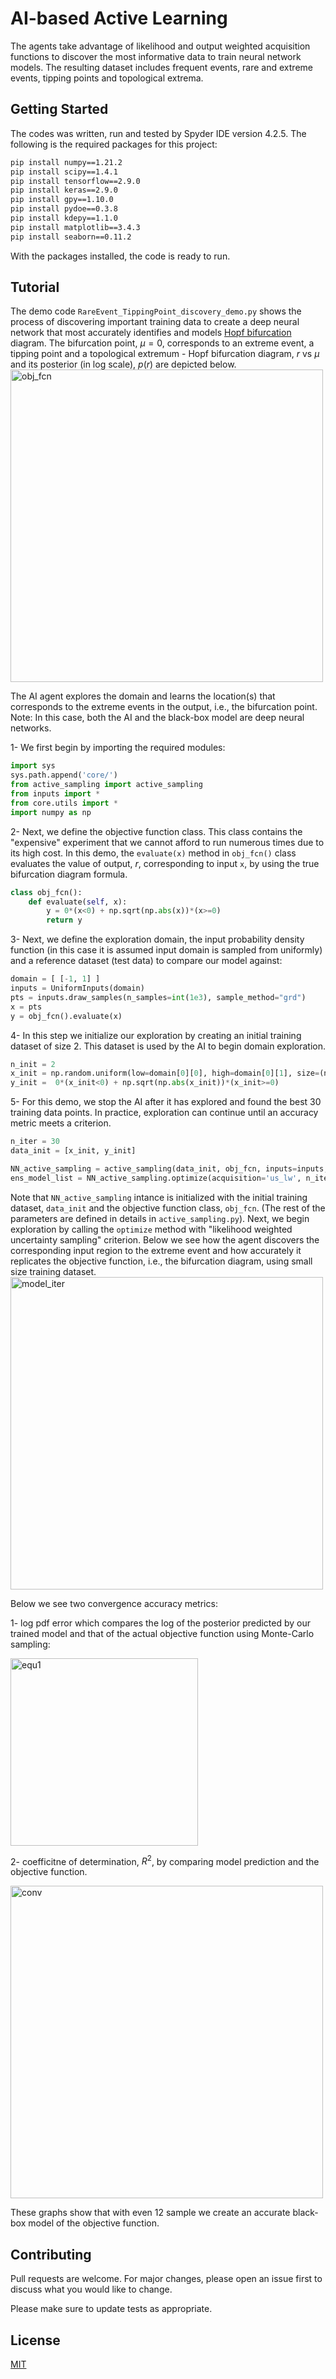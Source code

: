 # AI-based Active Learning
The agents take advantage of likelihood and output weighted acquisition functions to discover the most informative data to train neural network models. The resulting dataset includes frequent events, rare and extreme events, tipping points and topological extrema. 

## Getting Started
The codes was written, run and tested by Spyder IDE version 4.2.5.
The following is the required packages for this project:
```bash
pip install numpy==1.21.2
pip install scipy==1.4.1
pip install tensorflow==2.9.0
pip install keras==2.9.0
pip install gpy==1.10.0
pip install pydoe==0.3.8
pip install kdepy==1.1.0
pip install matplotlib==3.4.3
pip install seaborn==0.11.2
```
With the packages installed, the code is ready to run.

## Tutorial
The demo code `RareEvent_TippingPoint_discovery_demo.py` shows the process of discovering important training data to create a deep neural network that most accurately identifies and models [Hopf bifurcation](https://www.math.colostate.edu/~shipman/47/volume3b2011/M640_MunozAlicea.pdf) diagram. The bifurcation point, $\mu = 0$, corresponds to an extreme event, a tipping point and a topological extremum - Hopf bifurcation diagram, $r$ vs $\mu$ and its posterior (in log scale), $p(r)$ are depicted below. 
<img src="https://user-images.githubusercontent.com/110791799/185156764-5ebc179b-6612-4943-a1b2-fb3edb305bd9.png" alt="obj_fcn" width="500"/>

The AI agent explores the domain and learns the location(s) that corresponds to the extreme events in the output, i.e., the bifurcation point. 
Note: In this case, both the AI and the black-box model are deep neural networks.

1- We first begin by importing the required modules:
```py
import sys
sys.path.append('core/')
from active_sampling import active_sampling
from inputs import *
from core.utils import *
import numpy as np
```
2- Next, we define the objective function class. This class contains the "expensive" experiment that we cannot afford to run numerous times due to its high cost. In this demo, the `evaluate(x)` method in `obj_fcn()` class evaluates the value of output, $r$, corresponding to input `x`, by using the true bifurcation diagram formula. 
```py
class obj_fcn():
    def evaluate(self, x):
        y = 0*(x<0) + np.sqrt(np.abs(x))*(x>=0)
        return y
```

3- Next, we define the exploration domain, the input probability density function (in this case it is assumed input domain is sampled from uniformly) and a reference dataset (test data) to compare our model against:
```py
domain = [ [-1, 1] ]
inputs = UniformInputs(domain)
pts = inputs.draw_samples(n_samples=int(1e3), sample_method="grd")
x = pts
y = obj_fcn().evaluate(x)
```

4- In this step we initialize our exploration by creating an initial training dataset of size 2. This dataset is used by the AI to begin domain exploration.
```py
n_init = 2
x_init = np.random.uniform(low=domain[0][0], high=domain[0][1], size=(n_init,1))
y_init =  0*(x_init<0) + np.sqrt(np.abs(x_init))*(x_init>=0)
```

5- For this demo, we stop the AI after it has explored and found the best 30 training data points. In practice, exploration can continue until an accuracy metric meets a criterion.
```py
n_iter = 30
data_init = [x_init, y_init]

NN_active_sampling = active_sampling(data_init, obj_fcn, inputs=inputs, epochs=1500, batch_size=1)
ens_model_list = NN_active_sampling.optimize(acquisition='us_lw', n_iter=n_iter)
```
Note that `NN_active_sampling` intance is initialized with the initial training dataset, `data_init` and the objective function class, `obj_fcn`. (The rest of the parameters are defined in details in `active_sampling.py`). Next, we begin exploration by calling the `optimize` method with "likelihood weighted uncertainty sampling" criterion. Below we see how the agent discovers the corresponding input region to the extreme event and how accurately it replicates the objective function, i.e., the bifurcation diagram, using small size training dataset. 
<img src="https://user-images.githubusercontent.com/110791799/185178026-7fad2c7f-c25d-4a3a-a96d-c0d859bdd3c3.gif" alt="model_iter" width="500"/>

Below we see two convergence accuracy metrics:
  
  1- log pdf error which compares the log of the posterior predicted by our trained model and that of the actual objective function using Monte-Carlo sampling:

<img src="https://user-images.githubusercontent.com/110791799/185176409-7e8d3751-1027-41ae-8618-86f96f408c23.png" alt="equ1" width="300"/>
    
  2- coefficitne of determination, $R^2$, by comparing model prediction and the objective function.

<img src="https://user-images.githubusercontent.com/110791799/185178193-919b8fdb-9231-4f44-a231-4d5530d68815.png" alt="conv" width="500"/>

These graphs show that with even 12 sample we create an accurate black-box model of the objective function.

## Contributing
Pull requests are welcome. For major changes, please open an issue first to discuss what you would like to change.

Please make sure to update tests as appropriate.

## License
[MIT](https://choosealicense.com/licenses/mit/)
